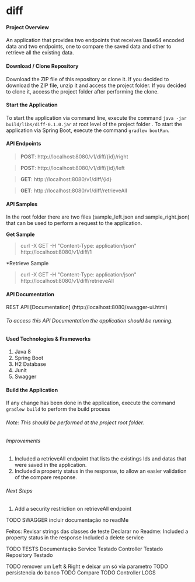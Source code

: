 # diff

#### Project Overview
An application that provides two endpoints that receives Base64 encoded data and two endpoints, one to compare the saved data and other to retrieve all the existing data.

#### Download / Clone Repository
Download the ZIP file of this repository or clone it.
If you decided to download the ZIP file, unzip it and access the project folder.
If you decided to clone it, access the project folder after performing the clone.

#### Start the Application
To start the application via command line, execute the command `java -jar build/libs/diff-0.1.0.jar` at root level of the project folder .
To start the application via Spring Boot, execute the command `gradlew bootRun`.

#### API Endpoints
>**POST**:  http://localhost:8080/v1/diff/{id}/right

>**POST**:  http://localhost:8080/v1/diff/{id}/left

>**GET**:   http://localhost:8080/v1/diff/{id}

>**GET**:   http://localhost:8080/v1/diff/retrieveAll

#### API Samples
In the root folder there are two files (sample_left.json and sample_right.json) that can be used to perform a request to the application.

**Get Sample**
>curl -X GET -H "Content-Type: application/json"  http://localhost:8080/v1/diff/1

*Retrieve Sample
>curl -X GET -H "Content-Type: application/json"  http://localhost:8080/v1/diff/retrieveAll

#### API Documentation
REST API [Documentation] (http://localhost:8080/swagger-ui.html)
###### To access this API Documentation the application should be running.

#### Used Technologies & Frameworks
1. Java 8
2. Spring Boot
3. H2 Database
4. Junit 
5. Swagger

#### Build the Application
If any change has been done in the application, execute the command `gradlew build` to perform the build process
###### Note: This should be performed at the project root folder.

###### Improvements
1. Included a retrieveAll endpoint that lists the existings Ids and datas that were saved in the application.
2. Included a property status in the response, to allow an easier validation of the compare response.

###### Next Steps
1. Add a security restriction on retrieveAll endpoint


TODO SWAGGER
	incluir documentação no readMe
	

Feitos:
Revisar strings das classes de teste
Declarar no Readme:
Included a property status in the response
Included a delete service


TODO TESTS
	Documentação
	Service Testado
	Controller Testado
	Repository Testado

TODO remover um Left & Right e deixar um só via parametro
TODO persistencia do banco
TODO Compare
TODO Controller LOGS